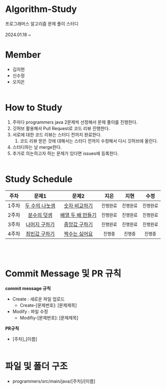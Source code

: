 # Algorithm-Study
프로그래머스 알고리즘 문제 풀이 스터디<br><br>
2024.01.18 ~

# Member
- 김지현 
- 신수정
- 오지은<br><br>

# How to Study
1. 주마다 programmers java 2문제씩 선정해서 문제 풀이를 진행한다. 
2. 깃허브 활용해서 Pull Request로 코드 리뷰 진행한다.
3. 서로에 대한 코드 리뷰는 스터디 전까지 완료한다.
    1. 코드 리뷰 받은 것에 대해서는 스터디 전까지 수정해서 다시 깃허브에 올린다.
4. 스터디하는 날 merge한다.
5. 추가로 의논하고자 하는 문제가 있다면 issues에 등록한다.<br><br>

# Study Schedule
|주차|문제1|문제2|지은|지현|수정
|:---:|:---:|:---:|:---:|:---:|:---:|
|1주차|[두 수의 나눗셈](https://school.programmers.co.kr/learn/courses/30/lessons/120806)|[숫자 비교하기](https://school.programmers.co.kr/learn/courses/30/lessons/120807)|`진행완료`|`진행완료`|`진행완료`|
|2주차|[분수의 덧셈](https://school.programmers.co.kr/learn/courses/30/lessons/120808)|[배열 두 배 만들기](https://school.programmers.co.kr/learn/courses/30/lessons/120809)|`진행완료`|`진행완료`|`진행완료`|
|3주차|[나머지 구하기](https://school.programmers.co.kr/learn/courses/30/lessons/120810)|[중앙값 구하기](https://school.programmers.co.kr/learn/courses/30/lessons/120811)|`진행완료`|`진행완료`|`진행완료`|
|4주차|[최빈값 구하기](https://school.programmers.co.kr/learn/courses/30/lessons/120812)|[짝수는 싫어요](https://school.programmers.co.kr/learn/courses/30/lessons/120813)|`진행중`|`진행중`|`진행중`|

<br><br>
# Commit Message 및 PR 규칙
**commit message 규칙**
- Create : 새로운 파일 업로드
    - Create-[문제번호]: [문제제목]
- Modify : 파일 수정
    - Modifiy-[문제번호]: [문제제목]

**PR규칙**
- [주차]_[이름]<br><br>

# 파일 및 폴더 구조
- programmers/src/main/java/[주차]/[이름]
<br><br>
